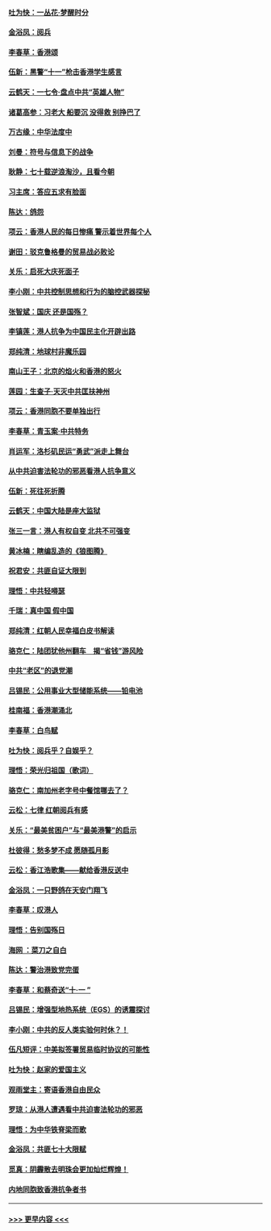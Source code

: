#### [吐为快：一丛花‧梦醒时分](../pages/nsc993/n11567491.md?t=10042344) 
#### [金浴凤：阅兵](../pages/nsc993/n11567454.md?t=10042344) 
#### [李春草：香港颂](../pages/nsc993/n11567444.md?t=10042344) 
#### [伍新：黑警“十一”枪击香港学生感言](../pages/nsc993/n11567426.md?t=10042344) 
#### [云鹤天：一七令‧盘点中共“英雄人物”](../pages/nsc993/n11567091.md?t=10042344) 
#### [诸葛高参：习老大 船要沉 没得救 别挣巴了](../pages/nsc993/n11566976.md?t=10042344) 
#### [万古缘：中华法度中](../pages/nsc993/n11566726.md?t=10042344) 
#### [刘曼：符号与信息下的战争](../pages/nsc993/n11564655.md?t=10042344) 
#### [耿静：七十载逆浪淘沙，且看今朝](../pages/nsc993/n11564520.md?t=10042344) 
#### [习主席：答应五求有脸面](../pages/nsc993/n11563953.md?t=10042344) 
#### [陈达：鸽怨](../pages/nsc993/n11561879.md?t=10042344) 
#### [项云：香港人民的每日惨痛  警示着世界每个人](../pages/nsc993/n11559273.md?t=10042344) 
#### [谢田：驳克鲁格曼的贸易战必败论](../pages/nsc993/n11555840.md?t=10042344) 
#### [关乐：启死大庆死面子](../pages/nsc993/n11556823.md?t=10042344) 
#### [李小刚：中共控制思想和行为的脑控武器探秘](../pages/nsc993/n11556776.md?t=10042344) 
#### [张智斌：国庆  还是国殇？](../pages/nsc993/n11556617.md?t=10042344) 
#### [李镇莲：港人抗争为中国民主化开辟出路](../pages/nsc993/n11556570.md?t=10042344) 
#### [郑纯清：地球村非魔乐园](../pages/nsc993/n11555415.md?t=10042344) 
#### [南山王子：北京的焰火和香港的怒火](../pages/nsc993/n11555318.md?t=10042344) 
#### [莲园：生查子·天灭中共匡扶神州](../pages/nsc993/n11555302.md?t=10042344) 
#### [项云：香港同胞不要单独出行](../pages/nsc993/n11555276.md?t=10042344) 
#### [李春草：青玉案‧中共特务](../pages/nsc993/n11552356.md?t=10042344) 
#### [肖运军：洛杉矶民运“勇武”派走上舞台](../pages/nsc993/n11551595.md?t=10042344) 
#### [从中共迫害法轮功的邪恶看港人抗争意义](../pages/nsc993/n11540858.md?t=10042344) 
#### [伍新：死往死折腾](../pages/nsc993/n11550174.md?t=10042344) 
#### [云鹤天：中国大陆是座大监狱](../pages/nsc993/n11550155.md?t=10042344) 
#### [张三一言：港人有权自变 北共不可强变](../pages/nsc993/n11550132.md?t=10042344) 
#### [黄冰楠：瞎编乱造的《狼图腾》](../pages/nsc993/n11550082.md?t=10042344) 
#### [祝君安：共匪自证大限到](../pages/nsc993/n11550041.md?t=10042344) 
#### [理悟：中共轻嘚瑟](../pages/nsc993/n11547978.md?t=10042344) 
#### [千瑞：真中国 假中国](../pages/nsc993/n11547865.md?t=10042344) 
#### [郑纯清：红朝人民幸福白皮书解读](../pages/nsc993/n11547499.md?t=10042344) 
#### [骆克仁：陆团犹他州翻车　揭“省钱”游风险](../pages/nsc993/n11546977.md?t=10042344) 
#### [中共“老区”的退党潮](../pages/nsc993/n11545995.md?t=10042344) 
#### [吕锡民：公用事业大型储能系统——铅电池](../pages/nsc993/n11545701.md?t=10042344) 
#### [桂南福：香港潮涌北](../pages/nsc993/n11545682.md?t=10042344) 
#### [李春草：白鸟赋](../pages/nsc993/n11545663.md?t=10042344) 
#### [吐为快：阅兵乎？自娱乎？](../pages/nsc993/n11545625.md?t=10042344) 
#### [理悟：荣光归祖国（歌词）](../pages/nsc993/n11545616.md?t=10042344) 
#### [骆克仁：南加州老字号中餐馆哪去了？](../pages/nsc993/n11545120.md?t=10042344) 
#### [云松：七律 红朝阅兵有感](../pages/nsc993/n11542394.md?t=10042344) 
#### [关乐：“最美贫困户”与“最美港警”的启示](../pages/nsc993/n11542252.md?t=10042344) 
#### [杜彼得：愁多梦不成 愿随孤月影](../pages/nsc993/n11540296.md?t=10042344) 
#### [云松：香江浩歌集——献给香港反送中](../pages/nsc993/n11540149.md?t=10042344) 
#### [金浴凤：一只野鸽在天安门翔飞](../pages/nsc993/n11540280.md?t=10042344) 
#### [李春草：叹港人](../pages/nsc993/n11540119.md?t=10042344) 
#### [理悟：告别国殇日](../pages/nsc993/n11539610.md?t=10042344) 
#### [海网 ：菜刀之自白](../pages/nsc993/n11539597.md?t=10042344) 
#### [陈达：警治港致党完蛋](../pages/nsc993/n11538127.md?t=10042344) 
#### [李春草：和蔡奇送“十·一 ”](../pages/nsc993/n11537810.md?t=10042344) 
#### [吕锡民：增强型地热系统（EGS）的诱震探讨](../pages/nsc993/n11537765.md?t=10042344) 
#### [李小刚：中共的反人类实验何时休？！](../pages/nsc993/n11537669.md?t=10042344) 
#### [伍凡短评：中美拟签署贸易临时协议的可能性](../pages/nsc993/n11536773.md?t=10042344) 
#### [吐为快：赵家的爱国主义](../pages/nsc993/n11536750.md?t=10042344) 
#### [观雨堂主：寄语香港自由民众](../pages/nsc993/n11536735.md?t=10042344) 
#### [罗琼：从港人遭遇看中共迫害法轮功的邪恶](../pages/nsc993/n11507862.md?t=10042344) 
#### [理悟：为中华铁脊梁而歌](../pages/nsc993/n11534458.md?t=10042344) 
#### [金浴凤：共匪七十大限赋](../pages/nsc993/n11534434.md?t=10042344) 
#### [觅真：阴霾散去明珠会更加灿烂辉煌！](../pages/nsc993/n11531858.md?t=10042344) 
#### [内地同胞致香港抗争者书](../pages/nsc993/n11531645.md?t=10042344) 

----
#### [ >>> 更早内容 <<< ](../indexes/nsc993-earlier.md)
